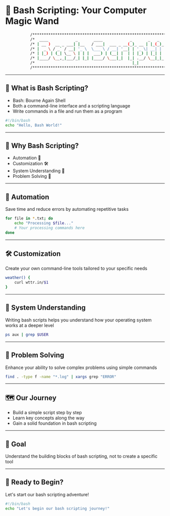 # 🧙 Bash Scripting: Your Computer Magic Wand

```bash
           /***********************************************************************/
           /*  ____            _       ____            _       _   _              */
           /* | __ )  __ _ ___| |__   / ___|  ___ _ __(_)_ __ | |_(_)_ __   __ _  */
           /* |  _ \ / _` / __| '_ \  \___ \ / __| '__| | '_ \| __| | '_ \ / _` | */
           /* | |_) | (_| \__ \ | | |  ___) | (__| |  | | |_) | |_| | | | | (_| | */
           /* |____/ \__,_|___/_| |_| |____/ \___|_|  |_| .__/ \__|_|_| |_|\__, | */
           /*                                           |_|                |___/  */
           /***********************************************************************/
```

---

## 🤔 What is Bash Scripting?

- Bash: Bourne Again Shell
- Both a command-line interface and a scripting language
- Write commands in a file and run them as a program

```bash
#!/bin/bash
echo "Hello, Bash World!"
```

---

## 🚀 Why Bash Scripting?

- Automation 🤖
- Customization 🛠️
- System Understanding 🧠
- Problem Solving 🧩

---

## 🤖 Automation

Save time and reduce errors by automating repetitive tasks

```bash
for file in *.txt; do
    echo "Processing $file..."
    # Your processing commands here
done
```

---

## 🛠️ Customization

Create your own command-line tools tailored to your specific needs

```bash
weather() {
    curl wttr.in/$1
}
```

---

## 🧠 System Understanding

Writing bash scripts helps you understand how your operating system works at a deeper level

```bash
ps aux | grep $USER
```

---

## 🧩 Problem Solving

Enhance your ability to solve complex problems using simple commands

```bash
find . -type f -name "*.log" | xargs grep "ERROR"
```

---

## 🗺️ Our Journey

- Build a simple script step by step
- Learn key concepts along the way
- Gain a solid foundation in bash scripting

---

## 🎯 Goal

Understand the building blocks of bash scripting, 
not to create a specific tool

---

## 🏁 Ready to Begin?

Let's start our bash scripting adventure!

```bash
#!/bin/bash
echo "Let's begin our bash scripting journey!"
```
